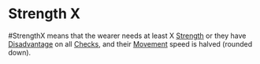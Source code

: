 ---
---

# Strength X

\#StrengthX means that the wearer needs at least X [Strength](../../../../../Player%20Characters/Chosen%20Statistics/Strength.md) or they have [Disadvantage](../../../../../Game%20Procedures/Dice%20Rolls/Disadvantage.md) on all [Checks](../../../../../Game%20Procedures/Check.md), and their [Movement](../../../../../Game%20Procedures/Movement.md) speed is halved (rounded down).
